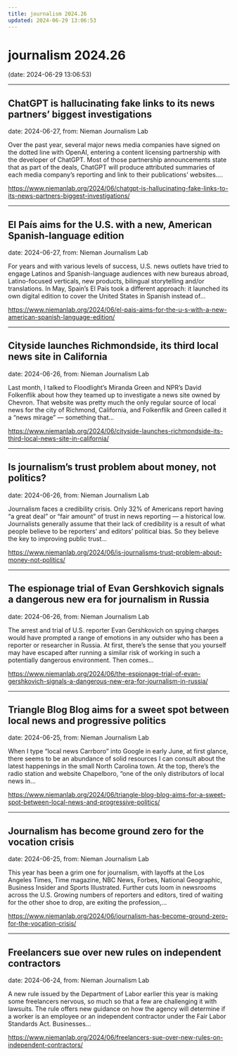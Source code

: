 ```yaml
---
title: journalism 2024.26
updated: 2024-06-29 13:06:53
---
```


# journalism 2024.26

(date: 2024-06-29 13:06:53)

---

## ChatGPT is hallucinating fake links to its news partners’ biggest investigations

date: 2024-06-27, from: Nieman Journalism Lab

Over the past year, several major news media companies have signed on the dotted line with OpenAI, entering a content licensing partnership with the developer of ChatGPT. Most of those partnership announcements state that as part of the deals, ChatGPT will produce attributed summaries of each media company’s reporting and link to their publications&#8217; websites.... 

<https://www.niemanlab.org/2024/06/chatgpt-is-hallucinating-fake-links-to-its-news-partners-biggest-investigations/>

---

## El País aims for the U.S. with a new, American Spanish-language edition

date: 2024-06-27, from: Nieman Journalism Lab

For years and with various levels of success, U.S. news outlets have tried to engage Latinos and Spanish-language audiences with new bureaus abroad, Latino-focused verticals, new products, bilingual storytelling and/or translations. In May, Spain&#8217;s El País took a different approach: it launched its own digital edition to cover the United States in Spanish instead of... 

<https://www.niemanlab.org/2024/06/el-pais-aims-for-the-u-s-with-a-new-american-spanish-language-edition/>

---

## Cityside launches Richmondside, its third local news site in California

date: 2024-06-26, from: Nieman Journalism Lab

Last month, I talked to Floodlight&#8217;s Miranda Green and NPR&#8217;s David Folkenflik about how they teamed up to investigate a news site owned by Chevron. That website was pretty much the only regular source of local news for the city of Richmond, California, and Folkenflik and Green called it a &#8220;news mirage&#8221; — something that... 

<https://www.niemanlab.org/2024/06/cityside-launches-richmondside-its-third-local-news-site-in-california/>

---

## Is journalism’s trust problem about money, not politics?

date: 2024-06-26, from: Nieman Journalism Lab

Journalism faces a credibility crisis. Only 32% of Americans report having “a great deal” or “fair amount” of trust in news reporting — a historical low. Journalists generally assume that their lack of credibility is a result of what people believe to be reporters’ and editors’ political bias. So they believe the key to improving public trust... 

<https://www.niemanlab.org/2024/06/is-journalisms-trust-problem-about-money-not-politics/>

---

## The espionage trial of Evan Gershkovich signals a dangerous new era for journalism in Russia

date: 2024-06-26, from: Nieman Journalism Lab

The arrest and trial of U.S. reporter Evan Gershkovich on spying charges would have prompted a range of emotions in any outsider who has been a reporter or researcher in Russia. At first, there’s the sense that you yourself may have escaped after running a similar risk of working in such a potentially dangerous environment. Then comes... 

<https://www.niemanlab.org/2024/06/the-espionage-trial-of-evan-gershkovich-signals-a-dangerous-new-era-for-journalism-in-russia/>

---

## Triangle Blog Blog aims for a sweet spot between local news and progressive politics

date: 2024-06-25, from: Nieman Journalism Lab

When I type “local news Carrboro” into Google in early June, at first glance, there seems to be an abundance of solid resources I can consult about the latest happenings in the small North Carolina town. At the top, there’s the radio station and website Chapelboro, “one of the only distributors of local news in... 

<https://www.niemanlab.org/2024/06/triangle-blog-blog-aims-for-a-sweet-spot-between-local-news-and-progressive-politics/>

---

## Journalism has become ground zero for the vocation crisis

date: 2024-06-25, from: Nieman Journalism Lab

This year has been a grim one for journalism, with layoffs at the Los Angeles Times, Time magazine, NBC News, Forbes, National Geographic, Business Insider and Sports Illustrated. Further cuts loom in newsrooms across the U.S. Growing numbers of reporters and editors, tired of waiting for the other shoe to drop, are exiting the profession,... 

<https://www.niemanlab.org/2024/06/journalism-has-become-ground-zero-for-the-vocation-crisis/>

---

## Freelancers sue over new rules on independent contractors

date: 2024-06-24, from: Nieman Journalism Lab

A new rule issued by the Department of Labor earlier this year is making some freelancers nervous, so much so that a few are challenging it with lawsuits. The rule offers new guidance on how the agency will determine if a worker is an employee or an independent contractor under the Fair Labor Standards Act. Businesses... 

<https://www.niemanlab.org/2024/06/freelancers-sue-over-new-rules-on-independent-contractors/>

